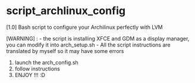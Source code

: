 # script_archlinux_config
[1.0] Bash script to configure your Archilinux perfectly with LVM

[WARNING] : - the script is installing XFCE and GDM as a display manager, you can modify it into arch_setup.sh
            - All the script instructions are translated by myself so it may have some errors
1. launch the arch_config.sh
2. follow instructions
3. ENJOY !!! :D

